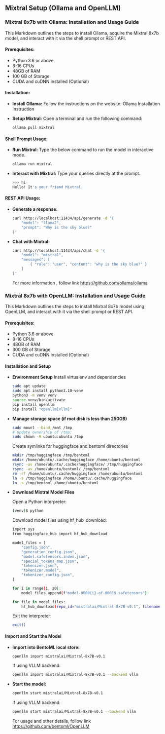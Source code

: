 ## Mixtral Setup (Ollama and OpenLLM)


### **Mixtral 8x7b with Ollama: Installation and Usage Guide**

This Markdown outlines the steps to install Ollama, acquire the Mixtral 8x7b model, and interact with it via the shell prompt or REST API.

#### **Prerequisites:**
- Python 3.6 or above
- 8-16 CPUs
- 48GB of RAM
- 100 GB of Storage
- CUDA and cuDNN installed (Optional)

#### **Installation:**
- **Install Ollama:**
Follow the instructions on the website: Ollama Installation Instruction 

- **Setup Mixtral:**
    Open a terminal and run the following command:
    ```bash
    ollama pull mixtral
    ```

#### **Shell Prompt Usage:**
- **Run Mixtral:**
    Type the below command to run the model in interactive mode.
    ```bash
    ollama run mixtral
    ```

- **Interact with Mixtral:**
     Type your queries directly at the prompt.
    ```bash
    >>> hi
    Hello! It's your friend Mixtral.
    ```
#### **REST API Usage:**

- **Generate a response:**
    ```bash
    curl http://localhost:11434/api/generate -d '{
        "model": "llama2",
        "prompt": "Why is the sky blue?"
    }'
    ```

- **Chat with Mixtral:**
    ```bash
    curl http://localhost:11434/api/chat -d '{
        "model": "mistral",
        "messages": [
            { "role": "user", "content": "why is the sky blue?" }
        ]
    }'
    ```
    For more information , follow link https://github.com/ollama/ollama

### **Mixtral 8x7b with OpenLLM: Installation and Usage Guide**

This Markdown outlines the steps to install Mixtral 8x7b model using OpenLLM, and interact with it via the shell prompt or REST API.

#### **Prerequisites:**
- Python 3.6 or above
- 8-16 CPUs
- 48GB of RAM
- 300 GB of Storage
- CUDA and cuDNN installed (Optional)

#### **Installation and Setup**

- **Environment Setup**
    Install virtualenv and dependencies
    ```bash
    sudo apt update
    sudo apt install python3.10-venv
    python3 -m venv venv
    source venv/bin/activate
    pip install openllm
    pip install "openllm[vllm]"
    ```


- **Manage storage space (if root disk is less than 250GB)**

    ```bash
    sudo mount --bind /mnt /tmp
    # Update ownership of /tmp:
    sudo chown -R ubuntu:ubuntu /tmp
    ```
    
    Create symlinks for huggingface and bentoml directories
    
    ```bash
    mkdir /tmp/huggingface /tmp/bentoml
    mkdir /home/ubuntu/.cache/huggingface /home/ubuntu/bentoml
    rsync -av /home/ubuntu/.cache/huggingface/ /tmp/huggingface
    rsync -av /home/ubuntu/bentoml/ /tmp/bentoml
    rm -rf /home/ubuntu/.cache/huggingface /home/ubuntu/bentoml
    ln -s /tmp/huggingface /home/ubuntu/.cache/huggingface
    ln -s /tmp/bentoml /home/ubuntu/bentoml
    ```

- **Download Mixtral Model Files**

    Open a Python interpreter:
    ```bash
    (venv)$ python
    ```
    Download model files using hf_hub_download:
    
    ```bash
    import sys
    from huggingface_hub import hf_hub_download
    
    model_files = [
        "config.json",
        "generation_config.json",
        "model.safetensors.index.json",
        "special_tokens_map.json",
        "tokenizer.json",
        "tokenizer.model",
        "tokenizer_config.json",
    ]
    
    for i in range(1, 20):
        model_files.append(f"model-0000{i}-of-00019.safetensors")
    
    for file in model_files:
        hf_hub_download(repo_id="mistralai/Mixtral-8x7B-v0.1", filename=file)
    ```

    Exit the interpreter:
    
    ```bash
    exit()
    ```

#### **Import and Start the Model**

- **Import into BentoML local store:**
    ```bash
    openllm import mistralai/Mixtral-8x7B-v0.1
    ```
    If using VLLM backend:
    ```bash
    openllm import mistralai/Mixtral-8x7B-v0.1 --backend vllm
    ```

- **Start the model:**
    ```bash
    openllm start mistralai/Mixtral-8x7B-v0.1
    ```
    If using VLLM backend:
    ```bash
    openllm start mistralai/Mixtral-8x7B-v0.1 --backend vllm
    ```
    For usage and other details, follow link https://github.com/bentoml/OpenLLM
